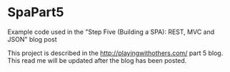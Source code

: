 SpaPart5
========

Example code used in the "Step Five (Building a SPA): REST, MVC and JSON" blog post

This project is described in the http://playingwithothers.com/ part 5 blog.  This read me will be updated after the blog has been posted.

